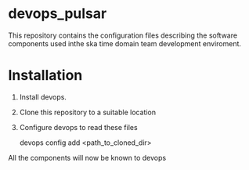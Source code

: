 devops_pulsar
=============
This repository contains the configuration files describing the software components used 
inthe ska time domain team development enviroment.

Installation
============
1. Install devops.
2. Clone this repository to a suitable location
3. Configure devops to read these files

    devops config add <path_to_cloned_dir>

All the components will now be known to devops
